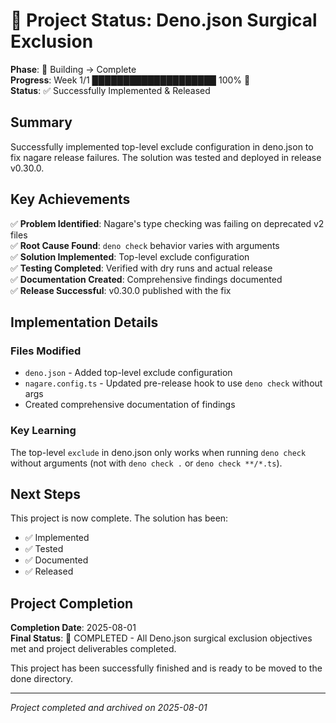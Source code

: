 # 🌿 Project Status: Deno.json Surgical Exclusion

**Phase**: 🌳 Building → Complete\
**Progress**: Week 1/1 ████████████████████ 100% 🍃\
**Status**: ✅ Successfully Implemented & Released

## Summary

Successfully implemented top-level exclude configuration in deno.json to fix nagare release failures. The solution was
tested and deployed in release v0.30.0.

## Key Achievements

✅ **Problem Identified**: Nagare's type checking was failing on deprecated v2 files\
✅ **Root Cause Found**: `deno check` behavior varies with arguments\
✅ **Solution Implemented**: Top-level exclude configuration\
✅ **Testing Completed**: Verified with dry runs and actual release\
✅ **Documentation Created**: Comprehensive findings documented\
✅ **Release Successful**: v0.30.0 published with the fix

## Implementation Details

### Files Modified

- `deno.json` - Added top-level exclude configuration
- `nagare.config.ts` - Updated pre-release hook to use `deno check` without args
- Created comprehensive documentation of findings

### Key Learning

The top-level `exclude` in deno.json only works when running `deno check` without arguments (not with `deno check .` or
`deno check **/*.ts`).

## Next Steps

This project is now complete. The solution has been:

- ✅ Implemented
- ✅ Tested
- ✅ Documented
- ✅ Released

## Project Completion

**Completion Date**: 2025-08-01\
**Final Status**: 🍃 COMPLETED - All Deno.json surgical exclusion objectives met and project deliverables completed.

This project has been successfully finished and is ready to be moved to the done directory.

---

_Project completed and archived on 2025-08-01_
